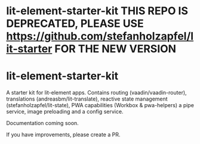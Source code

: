 # lit-element-starter-kit THIS REPO IS DEPRECATED, PLEASE USE https://github.com/stefanholzapfel/lit-starter FOR THE NEW VERSION

# lit-element-starter-kit
A starter kit for lit-element apps. Contains routing (vaadin/vaadin-router), translations (andreasbm/lit-translate), reactive state management (stefanholzapfel/lit-state), PWA capabilities (Workbox & pwa-helpers) a pipe service, image preloading and a config service.

Documentation coming soon.

If you have improvements, please create a PR.
